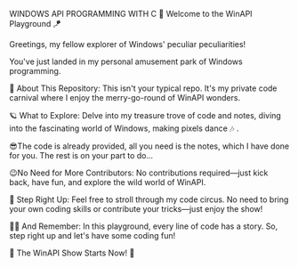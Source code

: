 WINDOWS API PROGRAMMING WITH C
🚀 Welcome to the WinAPI Playground 🪁

Greetings, my fellow explorer of Windows' peculiar peculiarities! 

You've just landed in my personal amusement park of Windows programming.

🎉 About This Repository:
This isn't your typical repo. It's my private code carnival where I enjoy the merry-go-round of WinAPI wonders.

🪐 What to Explore:
Delve into my treasure trove of code and notes, diving into the fascinating world of Windows, making pixels dance 🎶 . 

😎The code is already provided, all you need is the notes, which I have done for you. The rest is on your part to do...

😉No Need for More Contributors:
No contributions required—just kick back, have fun, and explore the wild world of WinAPI.

🎈 Step Right Up:
Feel free to stroll through my code circus. No need to bring your own coding skills or contribute your tricks—just enjoy the show!

🤹‍♀️ And Remember:
In this playground, every line of code has a story. So, step right up and let's have some coding fun!

🎪 The WinAPI Show Starts Now! 🎠

